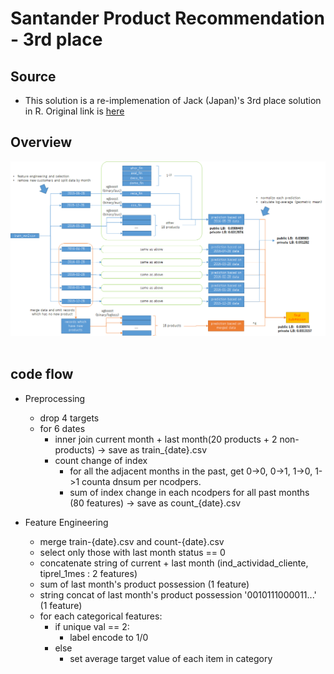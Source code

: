 # Santander Product Recommendation - 3rd place

## Source

- This solution is a re-implemenation of Jack (Japan)'s 3rd place solution in R. Original link is [here](https://www.kaggle.com/c/santander-product-recommendation/forums/t/26899/3rd-place-solution-with-code?forumMessageId=152919#post152919)

## Overview

<div align="center">
  <img src="./overview.png"><br><br>
</div>

## code flow
- Preprocessing
  - drop 4 targets 
  - for 6 dates
      - inner join current month + last month(20 products + 2 non-products) -> save as train_{date}.csv
      - count change of index
          - for all the adjacent months in the past, get 0->0, 0->1, 1->0, 1->1 counta dnsum per ncodpers.
          - sum of index change in each ncodpers for all past months (80 features) -> save as count_{date}.csv

- Feature Engineering
  - merge train-{date}.csv and count-{date}.csv
  - select only those with last month status == 0
  - concatenate string of current + last month (ind_actividad_cliente, tiprel_1mes : 2 features)
  - sum of last month's product possession (1 feature)
  - string concat of last month's product possession '0010111000011...' (1 feature)
  - for each categorical features:
      - if unique val == 2:
          - label encode to 1/0
      - else
          - set average target value of each item in category